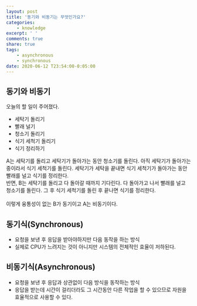 ```yaml
---
layout: post
title: '동기와 비동기는 무엇인가요?'
categories:
    - knowledge
excerpt: ' '
comments: true
share: true
tags:
    - asynchronous
    - synchronous
date: 2020-06-12 T23:54:00-0:05:00
---
```


## 동기와 비동기

오늘의 할 일이 주어졌다.

-   세탁기 돌리기
-   빨래 널기
-   청소기 돌리기
-   식기 세척기 돌리기
-   식기 정리하기

A는 세탁기를 돌리고 세탁기가 돌아가는 동안 청소기를 돌린다. 아직 세탁기가 돌아가는 중이라서 식기 세척기를 돌린다. 세탁기가 세탁을 끝내면 식기 세척기가 돌아가는 동안 빨래를 널고 식기를 정리한다.<br/>
반면, B는 세탁기를 돌리고 다 돌아갈 때까지 기다린다. 다 돌아가고 나서 빨래를 널고 청소기를 돌린다. 그 후 식기 세척기를 돌린 후 끝나면 식기를 정리한다.<br/>
<br/>
이렇게 융통성이 없는 B가 동기이고 A는 비동기이다.<br/>

## 동기식(Synchronous)

-   요청을 보낸 후 응답을 받아야하지만 다음 동작을 하는 방식
-   실제로 CPU가 느려지는 것이 아니지만 시스템의 전체적인 효율이 저하된다.

## 비동기식(Asynchronous)

-   요청을 보낸 후 응답과 상관없이 다음 방식을 동작하는 방식
-   응답을 받는데 시간이 걸리더라도 그 시간동안 다른 작업을 할 수 있으므로 자원을 효율적으로 사용할 수 있다.
